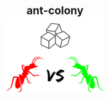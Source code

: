 <h1 align="center">
  ant-colony
  <br>
    <img src="logo.png" alt="ant-colony-logo" width="256">
  <br>
</h1>